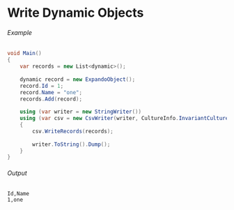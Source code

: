 # Write Dynamic Objects

###### Example

```cs
void Main()
{
	var records = new List<dynamic>();
	
	dynamic record = new ExpandoObject();
	record.Id = 1;
	record.Name = "one";
	records.Add(record);
	
	using (var writer = new StringWriter())
	using (var csv = new CsvWriter(writer, CultureInfo.InvariantCulture))
	{
		csv.WriteRecords(records);
		
		writer.ToString().Dump();
	}
}
```

###### Output

```
Id,Name
1,one
```
